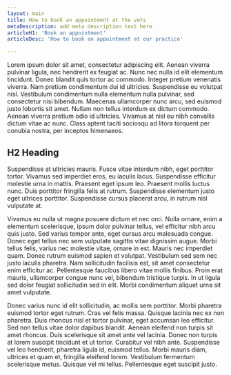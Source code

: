 ```yaml
---
layout: main
title: How to book an appointment at the vets
metaDescription: add meta description text here
articleH1: 'Book an appointment'
articleDesc: 'How to book an appointment at our practice'

---
```

Lorem ipsum dolor sit amet, consectetur adipiscing elit. Aenean viverra pulvinar ligula, nec hendrerit ex feugiat ac. Nunc nec nulla id elit elementum tincidunt. Donec blandit quis tortor ac commodo. Integer pretium venenatis viverra. Nam pretium condimentum dui id ultricies. Suspendisse eu volutpat nisl. Vestibulum condimentum nulla elementum nulla pulvinar, sed consectetur nisi bibendum. Maecenas ullamcorper nunc arcu, sed euismod justo lobortis sit amet. Nullam non tellus interdum ex dictum commodo. Aenean viverra pretium odio id ultricies. Vivamus at nisl eu nibh convallis dictum vitae ac nunc. Class aptent taciti sociosqu ad litora torquent per conubia nostra, per inceptos himenaeos.

## H2 Heading

Suspendisse at ultricies mauris. Fusce vitae interdum nibh, eget porttitor tortor. Vivamus sed imperdiet eros, eu iaculis lacus. Suspendisse efficitur molestie urna in mattis. Praesent eget ipsum leo. Praesent mollis luctus nunc. Duis porttitor fringilla felis at rutrum. Suspendisse elementum justo eget ultrices porttitor. Suspendisse cursus placerat arcu, in rutrum nisl vulputate at.

Vivamus eu nulla ut magna posuere dictum et nec orci. Nulla ornare, enim a elementum scelerisque, ipsum dolor pulvinar tellus, vel efficitur nibh arcu quis justo. Sed varius tempor ante, eget cursus arcu malesuada congue. Donec eget tellus nec sem vulputate sagittis vitae dignissim augue. Morbi tellus felis, varius nec molestie vitae, ornare in est. Mauris nec imperdiet quam. Donec rutrum euismod sapien et volutpat. Vestibulum sed sem nec justo iaculis pharetra. Nam sollicitudin facilisis est, sit amet consectetur enim efficitur ac. Pellentesque faucibus libero vitae mollis finibus. Proin erat mauris, ullamcorper congue nunc vel, bibendum tristique turpis. In ut ligula sed dolor feugiat sollicitudin sed in elit. Morbi condimentum aliquet urna sit amet vulputate.

Donec varius nunc id elit sollicitudin, ac mollis sem porttitor. Morbi pharetra euismod tortor eget rutrum. Cras vel felis massa. Quisque lacinia nec ex non pharetra. Duis rhoncus nisl et tortor pulvinar, eget accumsan leo efficitur. Sed non tellus vitae dolor dapibus blandit. Aenean eleifend non turpis sit amet rhoncus. Duis scelerisque sit amet ante vel lacinia. Donec non turpis at lorem suscipit tincidunt et ut tortor. Curabitur vel nibh ante. Suspendisse vel leo hendrerit, pharetra ligula id, euismod tellus. Morbi mauris diam, ultrices et quam et, fringilla eleifend lorem. Vestibulum fermentum scelerisque metus. Quisque vel mi tellus. Pellentesque eget suscipit justo.
